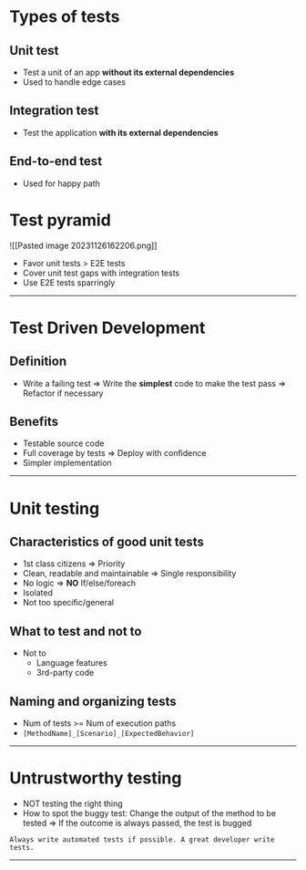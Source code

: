# Types of tests

## Unit test

- Test a unit of an app **without its external dependencies**
- Used to handle edge cases

## Integration test

- Test the application **with its external dependencies**

## End-to-end test

- Used for happy path

# Test pyramid

![[Pasted image 20231126162206.png]]

- Favor unit tests > E2E tests
- Cover unit test gaps with integration tests
- Use E2E tests sparringly

---
# Test Driven Development

## Definition

- Write a failing test => Write the **simplest** code to make the test pass => Refactor if necessary

## Benefits

- Testable source code
- Full coverage by tests => Deploy with confidence
- Simpler implementation


---
# Unit testing

## Characteristics of good unit tests

- 1st class citizens => Priority
- Clean, readable and maintainable => Single responsibility
- No logic => **NO** If/else/foreach
- Isolated
- Not too specific/general
## What to test and not to

- Not to
	- Language features
	- 3rd-party code

## Naming and organizing tests

- Num of tests >= Num of execution paths
- `[MethodName]_[Scenario]_[ExpectedBehavior]`


---
# Untrustworthy testing

- NOT testing the right thing
- How to spot the buggy test: Change the output of the method to be tested => If the outcome is always passed, the test is bugged

```ad-important
Always write automated tests if possible. A great developer write tests.

```


---

